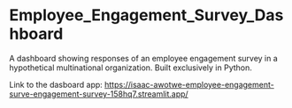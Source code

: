 # Employee_Engagement_Survey_Dashboard
A dashboard showing responses of an employee engagement survey in a hypothetical multinational organization. Built exclusively in Python.

Link to the dasboard app: https://isaac-awotwe-employee-engagement-surve-engagement-survey-158hq7.streamlit.app/
